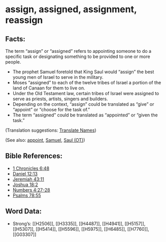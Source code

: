 # assign, assigned, assignment, reassign

## Facts:

The term “assign” or “assigned” refers to appointing someone to do a specific task or designating something to be provided to one or more people.

* The prophet Samuel foretold that King Saul would “assign” the best young men of Israel to serve in the military.
* Moses “assigned” to each of the twelve tribes of Israel a portion of the land of Canaan for them to live on.
* Under the Old Testament law, certain tribes of Israel were assigned to serve as priests, artists, singers and builders.
* Depending on the context, “assign” could be translated as “give” or “appoint” or “choose for the task of.”
* The term “assigned” could be translated as “appointed” or “given the task.”

(Translation suggestions: [Translate Names](../../translate/translate-names))

(See also: [appoint](../kt/appoint.md), [Samuel](../names/samuel.md), [Saul (OT)](../names/saul.md))

## Bible References:

* [1 Chronicles 6:48](rc://en/tn/help/1ch/06/48)
* [Daniel 12:13](rc://en/tn/help/dan/12/13)
* [Jeremiah 43:11](rc://en/tn/help/jer/43/11)
* [Joshua 18:2](rc://en/tn/help/jos/18/02)
* [Numbers 4:27-28](rc://en/tn/help/num/04/27)
* [Psalms 78:55](rc://en/tn/help/psa/078/55)

## Word Data:

* Strong’s: [[H2506]], [[H3335]], [[H4487]], [[H4941]], [[H5157]], [[H5307]], [[H5414]], [[H5596]], [[H5975]], [[H6485]], [[H7760]], [[G03307]]
